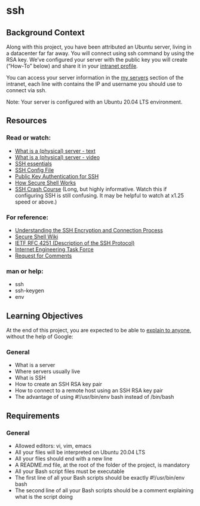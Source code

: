 # ssh

## Background Context

Along with this project, you have been attributed an Ubuntu server, living in a datacenter far far away. You will connect using ssh command by using the RSA key. We’ve configured your server with the public key you will create (“How-To” below) and share it in your [intranet profile](https://intranet.aluswe.com/rltoken/aJXmHlCqTttkmJAjPJoZtg).

You can access your server information in the [my servers](https://intranet.aluswe.com/rltoken/x5rWU4E3UBxUdLAFW91OSA) section of the intranet, each line with contains the IP and username you should use to connect via ssh.

Note: Your server is configured with an Ubuntu 20.04 LTS environment.

## Resources
### Read or watch:

- [What is a (physical) server - text](https://intranet.aluswe.com/rltoken/3iEK_WIs4MOaKZyfJyqKAQ)
- [What is a (physical) server - video](https://intranet.aluswe.com/rltoken/92j3o9s7QSYHInFrMvVssA)
- [SSH essentials](https://intranet.aluswe.com/rltoken/Wu4zUP93zAm_EK2Z-PmKAw)
- [SSH Config File](https://intranet.aluswe.com/rltoken/itjpv8qHWhrTv0DZopEEoA)
- [Public Key Authentication for SSH](https://intranet.aluswe.com/rltoken/Y7k0okT2xegg4HUsXuKTjA)
- [How Secure Shell Works](https://intranet.aluswe.com/rltoken/AuXqB0DHUrXHiOqahnNbKw)
- [SSH Crash Course](https://intranet.aluswe.com/rltoken/uWSW6fYxIFYMPT5iFq2P2g) (Long, but highly informative. Watch this if configuring SSH is still confusing. It may be helpful to watch at x1.25 speed or above.)

### For reference:

- [Understanding the SSH Encryption and Connection Process](https://intranet.aluswe.com/rltoken/XXQ3UFRr9pFpN9SPtjbH_w)
- [Secure Shell Wiki](https://intranet.aluswe.com/rltoken/vDou5hFeePObmF1srhkkUw)
- [IETF RFC 4251 (Description of the SSH Protocol)](https://www.ietf.org/rfc/rfc4251.txt)
- [Internet Engineering Task Force](https://intranet.aluswe.com/rltoken/xWAVUY2p6iUObI-F6tGMkg)
- [Request for Comments](https://intranet.aluswe.com/rltoken/gx9z-SB2H_pog477R6iXfQ)

### man or help:

- ssh
- ssh-keygen
- env

## Learning Objectives
At the end of this project, you are expected to be able to [explain to anyone](https://intranet.aluswe.com/rltoken/7omWj8mf4rrzyJhad0e3lw), without the help of Google:

### General
- What is a server
- Where servers usually live
- What is SSH
- How to create an SSH RSA key pair
- How to connect to a remote host using an SSH RSA key pair
- The advantage of using #!/usr/bin/env bash instead of /bin/bash

## Requirements
### General
- Allowed editors: vi, vim, emacs
- All your files will be interpreted on Ubuntu 20.04 LTS
- All your files should end with a new line
- A README.md file, at the root of the folder of the project, is mandatory
- All your Bash script files must be executable
- The first line of all your Bash scripts should be exactly #!/usr/bin/env bash
- The second line of all your Bash scripts should be a comment explaining what is the script doing
